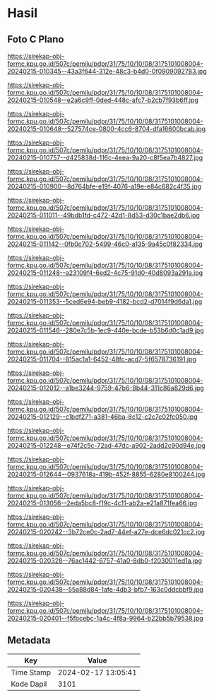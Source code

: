 # Hasil

## Foto C Plano

https://sirekap-obj-formc.kpu.go.id/507c/pemilu/pdpr/31/75/10/10/08/3175101008004-20240215-010345--43a3f644-312e-48c3-b4d0-0f0909092783.jpg

https://sirekap-obj-formc.kpu.go.id/507c/pemilu/pdpr/31/75/10/10/08/3175101008004-20240215-010548--e2a6c9ff-0ded-448c-afc7-b2cb7f93b6ff.jpg

https://sirekap-obj-formc.kpu.go.id/507c/pemilu/pdpr/31/75/10/10/08/3175101008004-20240215-010648--527574ce-0800-4cc6-8704-dfa16600bcab.jpg

https://sirekap-obj-formc.kpu.go.id/507c/pemilu/pdpr/31/75/10/10/08/3175101008004-20240215-010757--d425838d-116c-4eea-9a20-c8f5ea7b4827.jpg

https://sirekap-obj-formc.kpu.go.id/507c/pemilu/pdpr/31/75/10/10/08/3175101008004-20240215-010900--8d764bfe-e19f-4076-a19e-e84c682c4f35.jpg

https://sirekap-obj-formc.kpu.go.id/507c/pemilu/pdpr/31/75/10/10/08/3175101008004-20240215-011011--49bdb1fd-c472-42d1-8d53-d30c1bae2db6.jpg

https://sirekap-obj-formc.kpu.go.id/507c/pemilu/pdpr/31/75/10/10/08/3175101008004-20240215-011142--0fb0c702-5499-46c0-a135-9a45c0f82334.jpg

https://sirekap-obj-formc.kpu.go.id/507c/pemilu/pdpr/31/75/10/10/08/3175101008004-20240215-011248--a23109f4-6ed2-4c75-91d0-40d8093a291a.jpg

https://sirekap-obj-formc.kpu.go.id/507c/pemilu/pdpr/31/75/10/10/08/3175101008004-20240215-011353--5ced6e94-beb9-4182-bcd2-d7014f9d6da1.jpg

https://sirekap-obj-formc.kpu.go.id/507c/pemilu/pdpr/31/75/10/10/08/3175101008004-20240215-011546--280e7c5b-1ec9-440e-bcde-b53b6d0c1ad9.jpg

https://sirekap-obj-formc.kpu.go.id/507c/pemilu/pdpr/31/75/10/10/08/3175101008004-20240215-011704--815ac1a1-6452-48fc-acd7-5f6578736191.jpg

https://sirekap-obj-formc.kpu.go.id/507c/pemilu/pdpr/31/75/10/10/08/3175101008004-20240215-012012--a1be3244-9759-47b6-8b44-311c86a829d6.jpg

https://sirekap-obj-formc.kpu.go.id/507c/pemilu/pdpr/31/75/10/10/08/3175101008004-20240215-012129--c1bdf271-a381-46ba-8c12-c2c7c02fc050.jpg

https://sirekap-obj-formc.kpu.go.id/507c/pemilu/pdpr/31/75/10/10/08/3175101008004-20240215-012248--e74f2c5c-72ad-47dc-a902-2add2c90d94e.jpg

https://sirekap-obj-formc.kpu.go.id/507c/pemilu/pdpr/31/75/10/10/08/3175101008004-20240215-012644--0937618a-419b-452f-8855-6280e8100244.jpg

https://sirekap-obj-formc.kpu.go.id/507c/pemilu/pdpr/31/75/10/10/08/3175101008004-20240215-013056--2eda5bc8-f19c-4c11-ab2a-e21a871fea66.jpg

https://sirekap-obj-formc.kpu.go.id/507c/pemilu/pdpr/31/75/10/10/08/3175101008004-20240215-020242--3b72ce0c-2ad7-44ef-a27e-dce6dc021cc2.jpg

https://sirekap-obj-formc.kpu.go.id/507c/pemilu/pdpr/31/75/10/10/08/3175101008004-20240215-020328--76ac1442-6757-41a0-8db0-f2030011ed1a.jpg

https://sirekap-obj-formc.kpu.go.id/507c/pemilu/pdpr/31/75/10/10/08/3175101008004-20240215-020438--55a88d84-1afe-4db3-bfb7-163c0ddcbbf9.jpg

https://sirekap-obj-formc.kpu.go.id/507c/pemilu/pdpr/31/75/10/10/08/3175101008004-20240215-020401--f5fbcebc-1a4c-4f8a-9964-b22bb5b79538.jpg


## Metadata

| Key        | Value               |
| ---------- | ------------------- |
| Time Stamp | 2024-02-17 13:05:41 |
| Kode Dapil | 3101                |



